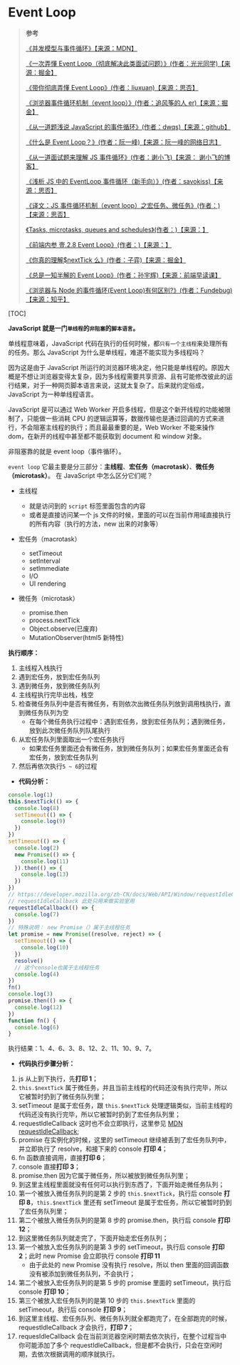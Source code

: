 # Event Loop

> **参考**
>
> [《并发模型与事件循环》【来源：MDN】](https://developer.mozilla.org/zh-CN/docs/Web/JavaScript/EventLoop)
>
> [《一次弄懂 Event Loop（彻底解决此类面试问题）》(作者：光光同学)【来源：掘金】](https://juejin.cn/post/6844903764202094606)
>
> [《带你彻底弄懂 Event Loop》(作者：liuxuan)【来源：思否】](https://segmentfault.com/a/1190000016278115)
>
> [《浏览器事件循环机制（event loop）》(作者：追风筝的人 er)【来源：掘金】](https://juejin.cn/post/6844903606466904078)
>
> [《从一道题浅说 JavaScript 的事件循环》(作者：dwqs)【来源：github】](https://github.com/dwqs/blog/issues/61)
>
> [《什么是 Event Loop？》(作者：阮一峰)【来源：阮一峰的网络日志】](http://www.ruanyifeng.com/blog/2013/10/event_loop.html)
>
> [《从一道面试题来理解 JS 事件循环》(作者：谢小飞)【来源： 谢小飞的博客】](https://xieyufei.com/2019/12/30/Quiz-Eventloop.html)
>
> [《浅析 JS 中的 EventLoop 事件循环（新手向）》(作者：savokiss)【来源：思否】](https://segmentfault.com/a/1190000019313028)
>
> [《译文：JS 事件循环机制（event loop）之宏任务、微任务》(作者：)【来源：思否】](https://segmentfault.com/a/1190000014940904)
>
> [《Tasks, microtasks, queues and schedules》(作者：)【来源：】](https://jakearchibald.com/2015/tasks-microtasks-queues-and-schedules/)
>
> [《前端内参 壹.2.8 Event Loop》(作者：)【来源：】](https://coffe1891.gitbook.io/frontend-hard-mode-interview/1/1.2.8)
>
> [《你真的理解$nextTick 么》(作者：子弈)【来源：掘金】](https://juejin.im/post/5cd9854b5188252035420a13)
>
> [《总是一知半解的 Event Loop》(作者：孙宇辉)【来源：前端早读课】](https://mp.weixin.qq.com/s?__biz=MjM5MTA1MjAxMQ==&mid=2651226694&idx=1&sn=01908e1c5089010733e723c99947b311&chksm=bd495bc28a3ed2d4d92c024910eb2b0367d0b22ee8e2587fee9253a359ebf99dba63338f3ccb&scene=21#wechat_redirect)
>
> [《浏览器与 Node 的事件循环(Event Loop)有何区别?》(作者：Fundebug)【来源：知乎】](https://zhuanlan.zhihu.com/p/54882306)

[TOC]

**JavaScript 就是一门`单线程`的`非阻塞`的`脚本语言`。**

单线程意味着，JavaScript 代码在执行的任何时候，都`只有一个主线程`来处理所有的任务。那么 JavaScript 为什么是单线程，难道不能实现为多线程吗？

因为这是由于 JavaScript 所运行的浏览器环境决定，他只能是单线程的。原因大概是不想让浏览器变得太复杂，因为多线程需要共享资源、且有可能修改彼此的运行结果，对于一种网页脚本语言来说，这就太复杂了。后来就约定俗成，JavaScript 为一种单线程语言。

JavaScript 是可以通过 Web Worker 开启多线程，但是这个新开线程的功能被限制了，只能做一些消耗 CPU 的逻辑运算等，数据传输也是通过回调的方式来进行，不会阻塞主线程的执行；而且最最重要的是，Web Worker 不能来操作 dom，在新开的线程中甚至都不能获取到 document 和 window 对象。

非阻塞靠的就是 event loop（事件循环）。

`event loop` 它最主要是分三部分：**主线程**、**宏任务（macrotask）**、**微任务（microtask）**。
在 JavaScript 中怎么区分它们呢？

- 主线程
  - 就是访问到的 `script` 标签里面包含的内容
  - 或者是直接访问某一个 js 文件的时候，里面的可以在当前作用域直接执行的所有内容（执行的方法，new 出来的对象等）
- 宏任务（macrotask）
  - setTimeout
  - setInterval
  - setImmediate
  - I/O
  - UI rendering
- 微任务（microtask）

  - promise.then
  - process.nextTick
  - Object.observe(已废弃)
  - MutationObserver(html5 新特性)

**执行顺序：**

1. 主线程入栈执行
2. 遇到宏任务，放到宏任务队列
3. 遇到微任务，放到微任务队列
4. 主线程执行完毕出栈，栈空
5. 检查微任务队列中是否有微任务，有则依次出微任务队列放到调用栈执行，直到微任务队列为空
   - 在每个微任务执行过程中：遇到宏任务，放到宏任务队列；遇到微任务，放到此次微任务队列队尾执行
6. 从宏任务队列里面取出一个宏任务执行
   - 如果宏任务里面还会有微任务，放到微任务队列；如果宏任务里面还会有宏任务，放到宏任务队列
7. 然后再依次执行`5 ~ 6`的过程

- **代码分析：**

```js
console.log(1)
this.$nextTick(() => {
  console.log(8)
  setTimeout(() => {
    console.log(9)
  })
})
setTimeout(() => {
  console.log(2)
  new Promise(() => {
    console.log(11)
  }).then(() => {
    console.log(13)
  })
})
// https://developer.mozilla.org/zh-CN/docs/Web/API/Window/requestIdleCallback
// requestIdleCallback 此处只用来做实验室用
requestIdleCallback(() => {
  console.log(7)
})
// 特殊说明： new Promise（）属于主线程任务
let promise = new Promise((resolve, reject) => {
  setTimeout(() => {
    console.log(10)
  })
  resolve()
  // 这个console也属于主线程任务
  console.log(4)
})
fn()
console.log(3)
promise.then(() => {
  console.log(12)
})
function fn() {
  console.log(6)
}
```

执行结果：1、4、6、3、8、12、2、11、10、9、7。

- **代码执行步骤分析：**

1. js 从上到下执行，先**打印 1**；
2. `this.$nextTick` 属于微任务，并且当前主线程的代码还没有执行完毕，所以它被暂时扔到了微任务队列里；
3. setTimeout 是属于宏任务，跟 `this.$nextTick` 处理逻辑类似，当前主线程的代码还没有执行完毕，所以它被暂时扔到了宏任务队列里；
4. requestIdleCallback 这时也不会立即执行，这里参见 [MDN requestIdleCallback](https://developer.mozilla.org/zh-CN/docs/Web/API/Window/requestIdleCallback);
5. promise 在实例化的时候，这里的 setTimeout 继续被丢到了宏任务队列中，并立即执行了 resolve，和接下来的 console **打印 4**；
6. fn 函数直接调用，直接**打印 6**；
7. console 直接**打印 3**；
8. promise.then 因为它属于微任务，所以被放到微任务队列里；
9. 到这里主线程里面就没有任何可以执行到东西了，下面开始走微任务队列；
10. 第一个被放入微任务队列的是第 2 步的 `this.$nextTick`，执行后 console **打印 8**，`this.$nextTick` 里还有 setTimeout 是属于宏任务，所以它被暂时扔到了宏任务队列里；
11. 第二个被放入微任务队列的是第 8 步的 promise.then，执行后 console **打印 12**；
12. 到这里微任务队列就走完了，下面开始走宏任务队列；
13. 第一个被放入宏任务队列的是第 3 步的 setTimeout，执行后 console **打印 2**；此时 new Promise 会立即执行 console **打印 11**
    - 由于此处的 new Promise 没有执行 resolve，所以 then 里面的回调函数没有被添加到微任务队列，不会执行；
14. 第二个被放入宏任务队列的是第 5 步的 promise 里面的 setTimeout，执行后 console **打印 10**；
15. 第三个被放入宏任务队列的是第 10 步的 `this.$nextTick` 里面的 setTimeout，执行后 console **打印 9**；
16. 到这里主线程、宏任务队列、微任务队列就全都跑完了，在全部跑完的时候，requestIdleCallback 才会执行，**打印 7**；
17. requesIdleCallback 会在当前浏览器空闲时期去依次执行，在整个过程当中你可能添加了多个 requestIdleCallback，但是都不会执行，只会在空闲时期，去依次根据调用的顺序就执行。
